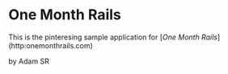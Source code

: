 # One Month Rails

This is the pinteresing sample application for
[*One Month Rails*] (http:onemonthrails.com)

by Adam SR